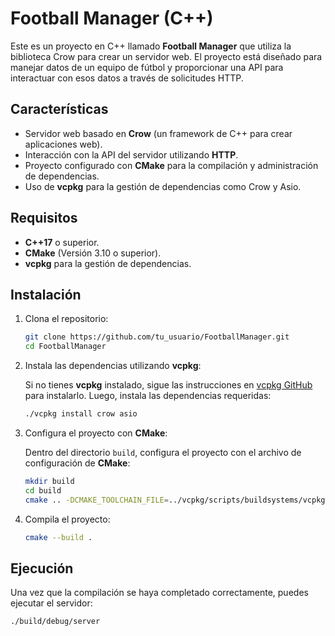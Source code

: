 # Football Manager (C++)

Este es un proyecto en C++ llamado **Football Manager** que utiliza la biblioteca Crow para crear un servidor web. El proyecto está diseñado para manejar datos de un equipo de fútbol y proporcionar una API para interactuar con esos datos a través de solicitudes HTTP.

## Características

- Servidor web basado en **Crow** (un framework de C++ para crear aplicaciones web).
- Interacción con la API del servidor utilizando **HTTP**.
- Proyecto configurado con **CMake** para la compilación y administración de dependencias.
- Uso de **vcpkg** para la gestión de dependencias como Crow y Asio.

## Requisitos

- **C++17** o superior.
- **CMake** (Versión 3.10 o superior).
- **vcpkg** para la gestión de dependencias.

## Instalación

1. Clona el repositorio:

    ```bash
    git clone https://github.com/tu_usuario/FootballManager.git
    cd FootballManager
    ```

2. Instala las dependencias utilizando **vcpkg**:

    Si no tienes **vcpkg** instalado, sigue las instrucciones en [vcpkg GitHub](https://github.com/microsoft/vcpkg) para instalarlo. Luego, instala las dependencias requeridas:

    ```bash
    ./vcpkg install crow asio
    ```

3. Configura el proyecto con **CMake**:

    Dentro del directorio `build`, configura el proyecto con el archivo de configuración de **CMake**:

    ```bash
    mkdir build
    cd build
    cmake .. -DCMAKE_TOOLCHAIN_FILE=../vcpkg/scripts/buildsystems/vcpkg.cmake
    ```

4. Compila el proyecto:

    ```bash
    cmake --build .
    ```

## Ejecución

Una vez que la compilación se haya completado correctamente, puedes ejecutar el servidor:

```bash
./build/debug/server
